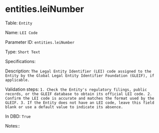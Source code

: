 # entities.leiNumber

Table: ```Entity```

Name: ```LEI Code```

Parameter ID: ```entities.leiNumber```

Type: ```Short Text```

Specifications: 

Description: ```The Legal Entity Identifier (LEI) code assigned to the Entity by the Global Legal Entity Identifier Foundation (GLEIF), if applicable.```

Validation steps: ```1. Check the Entity's regulatory filings, public records, or the GLEIF database to obtain its official LEI code.
2. Confirm the LEI code is accurate and matches the format used by the GLEIF.
3. If the Entity does not have an LEI code, leave this field blank or use a default value to indicate its absence.```

In DBD: ```True```

Notes:: 

